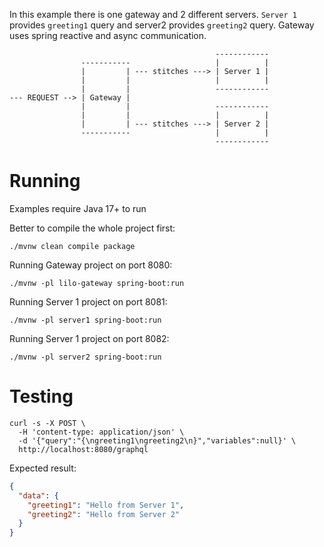In this example there is one gateway and 2 different servers. `Server 1` provides `greeting1` query and
server2 provides `greeting2` query. Gateway uses spring reactive and async communication.

```
                                              ------------
                -----------                   |          |
                |         | --- stitches ---> | Server 1 |
                |         |                   |          |
                |         |                   ------------
--- REQUEST --> | Gateway |
                |         |                   ------------
                |         |                   |          |
                |         | --- stitches ---> | Server 2 |
                -----------                   |          |
                                              ------------
```

# Running

Examples require Java 17+ to run

Better to compile the whole project first:

```shell
./mvnw clean compile package
```

Running Gateway project on port 8080:

```shell
./mvnw -pl lilo-gateway spring-boot:run
```

Running Server 1 project on port 8081:

```shell
./mvnw -pl server1 spring-boot:run
```

Running Server 1 project on port 8082:

```shell
./mvnw -pl server2 spring-boot:run
```

# Testing

```shell
curl -s -X POST \
  -H 'content-type: application/json' \
  -d '{"query":"{\ngreeting1\ngreeting2\n}","variables":null}' \
  http://localhost:8080/graphql
```

Expected result:

```json
{
  "data": {
    "greeting1": "Hello from Server 1",
    "greeting2": "Hello from Server 2"
  }
}
```
